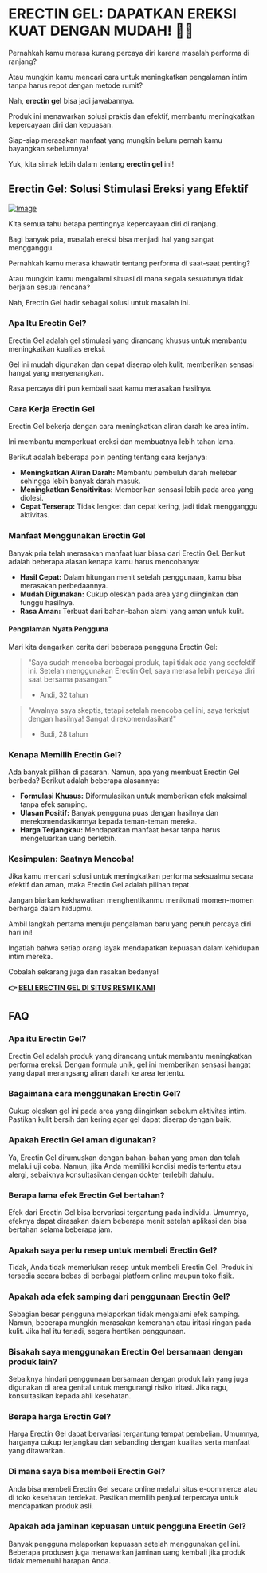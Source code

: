 # ERECTIN GEL: DAPATKAN EREKSI KUAT DENGAN MUDAH! 💪✨

Pernahkah kamu merasa kurang percaya diri karena masalah performa di ranjang? 

Atau mungkin kamu mencari cara untuk meningkatkan pengalaman intim tanpa harus repot dengan metode rumit? 

Nah, **erectin gel** bisa jadi jawabannya. 

Produk ini menawarkan solusi praktis dan efektif, membantu meningkatkan kepercayaan diri dan kepuasan. 

Siap-siap merasakan manfaat yang mungkin belum pernah kamu bayangkan sebelumnya! 

Yuk, kita simak lebih dalam tentang **erectin gel** ini!

## Erectin Gel: Solusi Stimulasi Ereksi yang Efektif 

[![Image](https://www2.sellhealth.com/257/erectin_gel_5_1.jpg)](https://gchaffi.com/qCFQjiqD)

Kita semua tahu betapa pentingnya kepercayaan diri di ranjang. 

Bagi banyak pria, masalah ereksi bisa menjadi hal yang sangat mengganggu. 

Pernahkah kamu merasa khawatir tentang performa di saat-saat penting? 

Atau mungkin kamu mengalami situasi di mana segala sesuatunya tidak berjalan sesuai rencana?

Nah, Erectin Gel hadir sebagai solusi untuk masalah ini.

### Apa Itu Erectin Gel?

Erectin Gel adalah gel stimulasi yang dirancang khusus untuk membantu meningkatkan kualitas ereksi. 

Gel ini mudah digunakan dan cepat diserap oleh kulit, memberikan sensasi hangat yang menyenangkan. 

Rasa percaya diri pun kembali saat kamu merasakan hasilnya.

### Cara Kerja Erectin Gel

Erectin Gel bekerja dengan cara meningkatkan aliran darah ke area intim. 

Ini membantu memperkuat ereksi dan membuatnya lebih tahan lama. 

Berikut adalah beberapa poin penting tentang cara kerjanya:

- **Meningkatkan Aliran Darah:** Membantu pembuluh darah melebar sehingga lebih banyak darah masuk.
- **Meningkatkan Sensitivitas:** Memberikan sensasi lebih pada area yang diolesi.
- **Cepat Terserap:** Tidak lengket dan cepat kering, jadi tidak mengganggu aktivitas.

### Manfaat Menggunakan Erectin Gel

Banyak pria telah merasakan manfaat luar biasa dari Erectin Gel. Berikut adalah beberapa alasan kenapa kamu harus mencobanya:

- **Hasil Cepat:** Dalam hitungan menit setelah penggunaan, kamu bisa merasakan perbedaannya.
- **Mudah Digunakan:** Cukup oleskan pada area yang diinginkan dan tunggu hasilnya.
- **Rasa Aman:** Terbuat dari bahan-bahan alami yang aman untuk kulit.

#### Pengalaman Nyata Pengguna

Mari kita dengarkan cerita dari beberapa pengguna Erectin Gel:

> "Saya sudah mencoba berbagai produk, tapi tidak ada yang seefektif ini. Setelah menggunakan Erectin Gel, saya merasa lebih percaya diri saat bersama pasangan." 
> - Andi, 32 tahun

> "Awalnya saya skeptis, tetapi setelah mencoba gel ini, saya terkejut dengan hasilnya! Sangat direkomendasikan!" 
> - Budi, 28 tahun

### Kenapa Memilih Erectin Gel?

Ada banyak pilihan di pasaran. Namun, apa yang membuat Erectin Gel berbeda? Berikut adalah beberapa alasannya:

- **Formulasi Khusus:** Diformulasikan untuk memberikan efek maksimal tanpa efek samping.
- **Ulasan Positif:** Banyak pengguna puas dengan hasilnya dan merekomendasikannya kepada teman-teman mereka.
- **Harga Terjangkau:** Mendapatkan manfaat besar tanpa harus mengeluarkan uang berlebih.

### Kesimpulan: Saatnya Mencoba!

Jika kamu mencari solusi untuk meningkatkan performa seksualmu secara efektif dan aman, maka Erectin Gel adalah pilihan tepat.

Jangan biarkan kekhawatiran menghentikanmu menikmati momen-momen berharga dalam hidupmu.

Ambil langkah pertama menuju pengalaman baru yang penuh percaya diri hari ini!

Ingatlah bahwa setiap orang layak mendapatkan kepuasan dalam kehidupan intim mereka.

Cobalah sekarang juga dan rasakan bedanya!



**👉 [BELI ERECTIN GEL DI SITUS RESMI KAMI](https://gchaffi.com/qCFQjiqD)**

## FAQ

### Apa itu Erectin Gel?
Erectin Gel adalah produk yang dirancang untuk membantu meningkatkan performa ereksi. Dengan formula unik, gel ini memberikan sensasi hangat yang dapat merangsang aliran darah ke area tertentu.

### Bagaimana cara menggunakan Erectin Gel?
Cukup oleskan gel ini pada area yang diinginkan sebelum aktivitas intim. Pastikan kulit bersih dan kering agar gel dapat diserap dengan baik.

### Apakah Erectin Gel aman digunakan?
Ya, Erectin Gel dirumuskan dengan bahan-bahan yang aman dan telah melalui uji coba. Namun, jika Anda memiliki kondisi medis tertentu atau alergi, sebaiknya konsultasikan dengan dokter terlebih dahulu.

### Berapa lama efek Erectin Gel bertahan?
Efek dari Erectin Gel bisa bervariasi tergantung pada individu. Umumnya, efeknya dapat dirasakan dalam beberapa menit setelah aplikasi dan bisa bertahan selama beberapa jam.

### Apakah saya perlu resep untuk membeli Erectin Gel?
Tidak, Anda tidak memerlukan resep untuk membeli Erectin Gel. Produk ini tersedia secara bebas di berbagai platform online maupun toko fisik.

### Apakah ada efek samping dari penggunaan Erectin Gel?
Sebagian besar pengguna melaporkan tidak mengalami efek samping. Namun, beberapa mungkin merasakan kemerahan atau iritasi ringan pada kulit. Jika hal itu terjadi, segera hentikan penggunaan.

### Bisakah saya menggunakan Erectin Gel bersamaan dengan produk lain?
Sebaiknya hindari penggunaan bersamaan dengan produk lain yang juga digunakan di area genital untuk mengurangi risiko iritasi. Jika ragu, konsultasikan kepada ahli kesehatan.

### Berapa harga Erectin Gel?
Harga Erectin Gel dapat bervariasi tergantung tempat pembelian. Umumnya, harganya cukup terjangkau dan sebanding dengan kualitas serta manfaat yang ditawarkan.

### Di mana saya bisa membeli Erectin Gel?
Anda bisa membeli Erectin Gel secara online melalui situs e-commerce atau di toko kesehatan terdekat. Pastikan memilih penjual terpercaya untuk mendapatkan produk asli.

### Apakah ada jaminan kepuasan untuk pengguna Erectin Gel?
Banyak pengguna melaporkan kepuasan setelah menggunakan gel ini. Beberapa produsen juga menawarkan jaminan uang kembali jika produk tidak memenuhi harapan Anda.